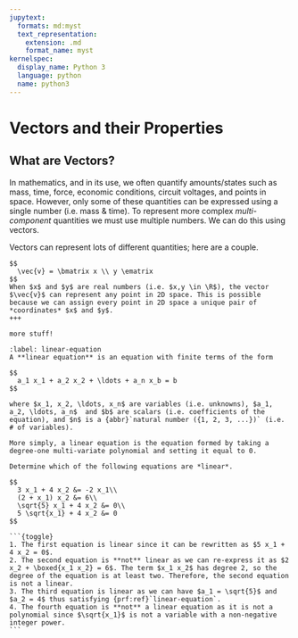 ```yaml
---
jupytext:
  formats: md:myst
  text_representation:
    extension: .md
    format_name: myst
kernelspec:
  display_name: Python 3
  language: python
  name: python3
---
```


# Vectors and their Properties

## What are Vectors?

In mathematics, and in its use, we often quantify amounts/states such as mass, time, force, economic conditions, circuit voltages, and points in space. However, only some of these quantities can be expressed using a single number (i.e. mass & time). To represent more complex _multi-component_ quantities we must use multiple numbers. We can do this using vectors.

Vectors can represent lots of different quantities; here are a couple.

```{tab} Points in 2D Space
$$
  \vec{v} = \bmatrix x \\ y \ematrix
$$
When $x$ and $y$ are real numbers (i.e. $x,y \in \R$), the vector $\vec{v}$ can represent any point in 2D space. This is possible because we can assign every point in 2D space a unique pair of *coordinates* $x$ and $y$.
+++
```

```{tab} Another example...
more stuff!
```

```{prf:definition} Linear Equation
:label: linear-equation
A **linear equation** is an equation with finite terms of the form

$$
  a_1 x_1 + a_2 x_2 + \ldots + a_n x_b = b
$$

where $x_1, x_2, \ldots, x_n$ are variables (i.e. unknowns), $a_1, a_2, \ldots, a_n$  and $b$ are scalars (i.e. coefficients of the equation), and $n$ is a {abbr}`natural number ({1, 2, 3, ...})` (i.e. # of variables).

More simply, a linear equation is the equation formed by taking a degree-one multi-variate polynomial and setting it equal to 0.
```

````{prf:example} Some Linear Equations
Determine which of the following equations are *linear*.

$$
  3 x_1 + 4 x_2 &= -2 x_1\\
  (2 + x_1) x_2 &= 6\\
  \sqrt{5} x_1 + 4 x_2 &= 0\\
  5 \sqrt{x_1} + 4 x_2 &= 0
$$

```{toggle}
1. The first equation is linear since it can be rewritten as $5 x_1 + 4 x_2 = 0$.
2. The second equation is **not** linear as we can re-express it as $2 x_2 + \boxed{x_1 x_2} = 6$. The term $x_1 x_2$ has degree 2, so the degree of the equation is at least two. Therefore, the second equation is not a linear.
3. The third equation is linear as we can have $a_1 = \sqrt{5}$ and $a_2 = 4$ thus satisfying {prf:ref}`linear-equation`.
4. The fourth equation is **not** a linear equation as it is not a polynomial since $\sqrt{x_1}$ is not a variable with a non-negative integer power.
```

````
